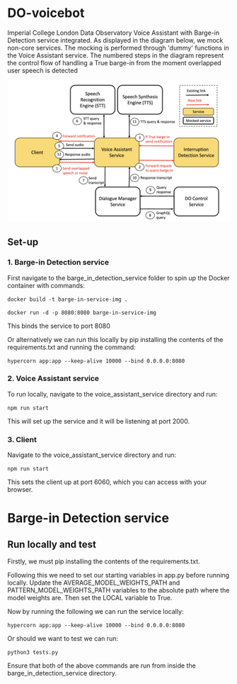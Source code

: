 # DO-voicebot
Imperial College London Data Observatory Voice Assistant with Barge-in Detection service integrated. As displayed in the diagram below, we mock non-core services. The mocking is performed through 'dummy' functions in the Voice Assistant service.  The numbered steps in the diagram represent the control flow of handling a True barge-in from the moment overlapped user speech is detected

![DO Image Description](./images/DO-image.png)

## Set-up

### 1. Barge-in Detection service

First navigate to the barge_in_detection_service folder to spin up the Docker container with commands:

```
docker build -t barge-in-service-img .
```

```
docker run -d -p 8080:8080 barge-in-service-img
```

This binds the service to port 8080

Or alternatively we can run this locally by pip installing the contents of the requirements.txt and running the command:
```
hypercorn app:app --keep-alive 10000 --bind 0.0.0.0:8080
```

### 2. Voice Assistant service

To run locally, navigate to the voice_assistant_service directory and run:

```
npm run start
```

This will set up the service and it will be listening at port 2000.

### 3. Client

Navigate to the voice_assistant_service directory and run:

```
npm run start
```

This sets the client up at port 6060, which you can access with your browser.

# Barge-in Detection service

## Run locally and test

Firstly, we must pip installing the contents of the requirements.txt.

Following this we need to set our starting variables in app.py before running locally. Update the AVERAGE_MODEL_WEIGHTS_PATH and PATTERN_MODEL_WEIGHTS_PATH variables to the absolute path where the model weights are. Then set the LOCAL variable to True.

Now by running the following we can run the service locally:

```
hypercorn app:app --keep-alive 10000 --bind 0.0.0.0:8080
```

Or should we want to test we can run:

```
python3 tests.py
```

Ensure that both of the above commands are run from inside the barge_in_detection_service directory.